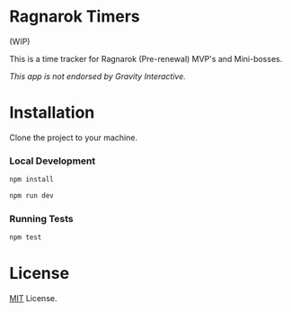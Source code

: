 # Ragnarok Timers

(WIP)

This is a time tracker for Ragnarok (Pre-renewal) MVP's and Mini-bosses.

_This app is not endorsed by Gravity Interactive._

# Installation

Clone the project to your machine.

### Local Development

```bash
npm install
```

```bash
npm run dev
```

### Running Tests

```bash
npm test
```

# License

[MIT](https://choosealicense.com/licenses/mit/) License.
